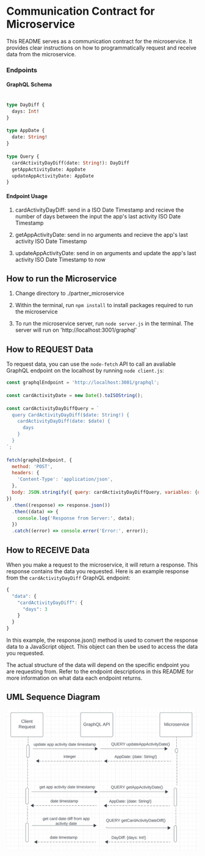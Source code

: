 # Communication Contract for Microservice

This README serves as a communication contract for the microservice. It provides clear instructions on how to programmatically request and receive data from the microservice.

### Endpoints

#### GraphQL Schema
```graphql

type DayDiff {
  days: Int!
}

type AppDate {
  date: String!
}

type Query {
  cardActivityDayDiff(date: String!): DayDiff
  getAppActivityDate: AppDate
  updateAppActivityDate: AppDate
}
```

#### Endpoint Usage

1. cardActivityDayDiff: send in a ISO Date Timestamp and recieve the number of days between the input the app's last activity ISO Date Timestamp

2. getAppActivityDate: send in no arguments and recieve the app's last activity ISO Date Timestamp

3. updateAppActivityDate: send in on arguments and update the app's last activity ISO Date Timestamp to now

## How to run the Microservice

1. Change directory to  ./partner_microservice

2. Within the terminal, run `npm install` to install packages required to run the microservice

3. To run the microservice server, run `node server.js` in the terminal. The server will run on 'http://localhost:3001/graphql'

## How to REQUEST Data

To request data, you can use the `node-fetch` API to call an avaliable GraphQL endpoint on the localhost by running `node client.js`:

```javascript
const graphqlEndpoint = 'http://localhost:3001/graphql';

const cardActivityDate = new Date().toISOString();

const cardActivityDayDiffQuery = `
  query CardActivityDayDiff($date: String!) {
    cardActivityDayDiff(date: $date) {
      days
    }
  }
`;

fetch(graphqlEndpoint, {
  method: 'POST',
  headers: {
    'Content-Type': 'application/json',
  },
  body: JSON.stringify({ query: cardActivityDayDiffQuery, variables: {date: cardActivityDate }}),
})
  .then((response) => response.json())
  .then((data) => {
    console.log('Response from Server:', data);
  })
  .catch((error) => console.error('Error:', error));
```

## How to RECEIVE Data

When you make a request to the microservice, it will return a response. This response contains the data you requested. Here is an example response from the `cardActivityDayDiff` GraphQL endpoint:

```javascript
{
  "data": {
    "cardActivityDayDiff": {
      "days": 3
    }
  }
}
```

In this example, the response.json() method is used to convert the response data to a JavaScript object. This object can then be used to access the data you requested.

The actual structure of the data will depend on the specific endpoint you are requesting from. Refer to the endpoint descriptions in this README for more information on what data each endpoint returns.


## UML Sequence Diagram

![UML Diagram](./UML.png)
